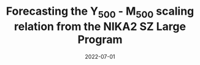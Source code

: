 ---
title: "Forecasting the Y$_500$ - M$_500$ scaling relation from the NIKA2 SZ Large Program"
collection: publications
permalink: /publication/2022-07-01-Forecasting-the-Y_500-M_500-scaling-relation-from-the-NIKA2-SZ-Large-Program
date: 2022-07-01
venue: 'In the proceedings of mm Universe @ NIKA2 - Observing the mm Universe with the NIKA2 Camera'
citation: ' F. {K{\&apos;e}ruzor{\&apos;e}},  E. {Artis},  J. {Mac{\&apos;\i}as-P{\&apos;e}rez},  F. {Mayet},  M. {Mu{\~n}oz-Echeverr{\&apos;\i}a},  L. {Perotto},  F. {Ruppin}, &quot;Forecasting the Y$_500$ - M$_500$ scaling relation from the NIKA2 SZ Large Program.&quot; In the proceedings of mm Universe @ NIKA2 - Observing the mm Universe with the NIKA2 Camera, 2022.'
---